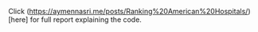 Click (https://aymennasri.me/posts/Ranking%20American%20Hospitals/)[here] for full report explaining the code.
